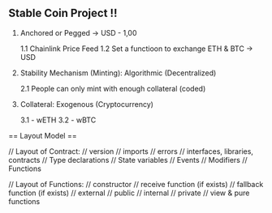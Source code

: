 ## Stable Coin Project !!

1. Anchored or Pegged -> USD - 1,00
   
   1.1 Chainlink Price Feed
   1.2 Set a functioon to exchange ETH & BTC -> USD

2. Stability Mechanism (Minting): Algorithmic (Decentralized)
   
   2.1 People can only mint with enough collateral (coded)

3. Collateral: Exogenous (Cryptocurrency)
   
   3.1 - wETH
   3.2 - wBTC

== Layout Model ==

// Layout of Contract:
// version
// imports
// errors
// interfaces, libraries, contracts
// Type declarations
// State variables
// Events
// Modifiers
// Functions

// Layout of Functions:
// constructor
// receive function (if exists)
// fallback function (if exists)
// external
// public
// internal
// private
// view & pure functions